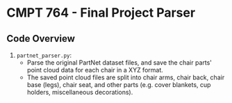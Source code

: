# CMPT 764 - Final Project Parser

## Code Overview

1. `partnet_parser.py`:
    * Parse the original PartNet dataset files, and save the chair parts' point cloud data for each chair in a XYZ format.
    * The saved point cloud files are split into chair arms, chair back, chair base (legs), chair seat, and other parts (e.g. cover blankets, cup holders, miscellaneous decorations).
